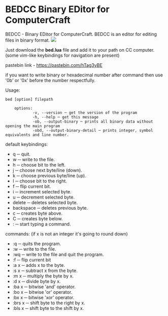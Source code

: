 # BEDCC Binary EDitor for ComputerCraft
BEDCC - Binary EDitor for ComputerCraft. BEDCC is an editor for editing files in binary format.
![](https://i.imgur.com/iPbUYXZ.png)

Just download the **bed.lua** file and add it to your path on CC computer.
(some vim-like keybindings for navigation are present)

pastebin link - https://pastebin.com/hTag3yBE

if you want to write binary or hexadecimal number after command then use '0b' or '0x' before the number respectfully.

Usage:

    bed [option] filepath
    
	    options:
			    -v, --version ─ get the version of the program
			    -h, --help ─ get this message
			    -ob, --output-binary ─ prints all binary data without opening the main program
			    -obd, --output-binary-detail ─ prints integer, symbol equivalents and line number.
			    
default keybindings:
 - q ─ quit.
 - w ─ write to the file.
 - h ─ choose bit to the left.
 - j ─ choose next byte/line (down).
 - k ─ choose previous byte/line (up).
 - l ─ choose bit to the right.
 - f ─ flip current bit.
 - i ─ increment selected byte.
 - u ─ decrement selected byte.
 - delete ─ deletes selected byte.
 - backspace ─ deletes previous byte.
 - c ─ creates byte above.
 - C ─ creates byte below.
 - : ─ start typing a command.

commands: (if x is not an integer it's going to round down)
- :q ─ quits the program.
- :w ─ write to the file.
- :wq ─ write to the file and quit the program.
- :f ─ flip current bit
- :a x ─ adds x to the byte.
- :s x ─ subtract x from the byte.
- :m x ─ multiply the byte by x.
- :d x ─ divide byte by x.
- :ba x ─ bitwise 'and' operator.
- :bo x ─ bitwise 'or' operator.
- :bx x ─ bitwise 'xor' operator.
- :brs x ─ shift byte to the right by x.
- :bls x ─ shift byte to the shift by x.
